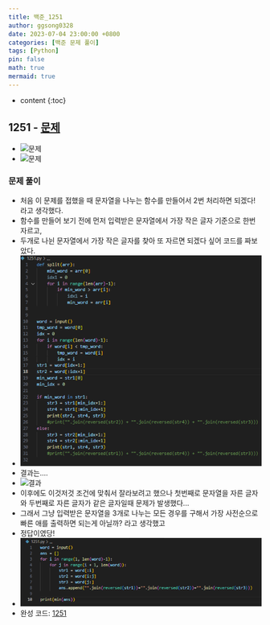 ```yaml
---
title: 백준_1251
author: ggsong0328
date: 2023-07-04 23:00:00 +0800
categories: [백준 문제 풀이]
tags: [Python]
pin: false
math: true
mermaid: true
---
```


* content
{:toc}

## 1251 - [문제](https://www.acmicpc.net/problem/1251)
+ ![문제](/assets/img/1251_Q.png)
+ ![문제](/assets/img/1251_IO.png)

### 문제 풀이
+ 처음 이 문제를 접했을 때 문자열을 나누는 함수를 만들어서 2번 처리하면 되겠다! 라고 생각했다.
+ 함수를 만들어 보기 전에 먼저 입력받은 문자열에서 가장 작은 글자 기준으로 한번 자르고,
+ 두개로 나뉜 문자열에서 가장 작은 글자를 찾아 또 자르면 되겠다 싶어 코드를 짜보았다.
+ ![1251_1](/assets/img/1251_1.png)
+ 결과는....
+ ![결과](/assets/img/1251_f.png)
+ 이후에도 이것저것 조건에 맞춰서 잘라보려고 했으나 첫번째로 문자열을 자른 글자와 두번째로 자른 글자가 같은 글자일때 문제가 발생했다...
+ 그래서 그냥 입력받은 문자열을 3개로 나누는 모든 경우를 구해서 가장 사전순으로 빠른 애를 출력하면 되는게 아닐까? 라고 생각했고
+ 정답이였당!
+ ![코드](/assets/img/1251.png)
+ 완성 코드: [1251](https://github.com/ggsong0328/solved.ac/blob/solved.ac/1251.py)